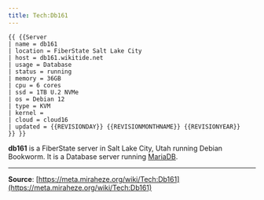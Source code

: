 ```yaml
---
title: Tech:Db161
---
```


```
{{ {{Server
| name = db161
| location = FiberState Salt Lake City
| host = db161.wikitide.net
| usage = Database
| status = running
| memory = 36GB
| cpu = 6 cores
| ssd = 1TB U.2 NVMe
| os = Debian 12
| type = KVM
| kernel =
| cloud = cloud16
| updated = {{REVISIONDAY}} {{REVISIONMONTHNAME}} {{REVISIONYEAR}}
}} }}
```

**db161** is a FiberState server in Salt Lake City, Utah running Debian Bookworm. It is a Database server running [MariaDB](/tech-docs/techmariadb).

----
**Source**: [https://meta.miraheze.org/wiki/Tech:Db161](https://meta.miraheze.org/wiki/Tech:Db161)